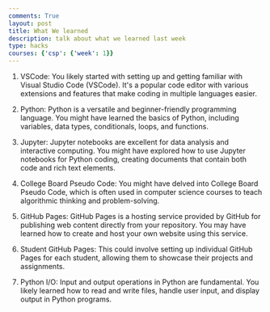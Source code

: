 ```yaml
---
comments: True
layout: post
title: What We learned
description: talk about what we learned last week
type: hacks
courses: {'csp': {'week': 1}}
---
```

1. VSCode: You likely started with setting up and getting familiar with Visual Studio Code (VSCode). It's a popular code editor with various extensions and features that make coding in multiple languages easier.

2. Python: Python is a versatile and beginner-friendly programming language. You might have learned the basics of Python, including variables, data types, conditionals, loops, and functions.

3. Jupyter: Jupyter notebooks are excellent for data analysis and interactive computing. You might have explored how to use Jupyter notebooks for Python coding, creating documents that contain both code and rich text elements.

4. College Board Pseudo Code: You might have delved into College Board Pseudo Code, which is often used in computer science courses to teach algorithmic thinking and problem-solving.

5. GitHub Pages: GitHub Pages is a hosting service provided by GitHub for publishing web content directly from your repository. You may have learned how to create and host your own website using this service.

6. Student GitHub Pages: This could involve setting up individual GitHub Pages for each student, allowing them to showcase their projects and assignments.

7. Python I/O: Input and output operations in Python are fundamental. You likely learned how to read and write files, handle user input, and display output in Python programs.